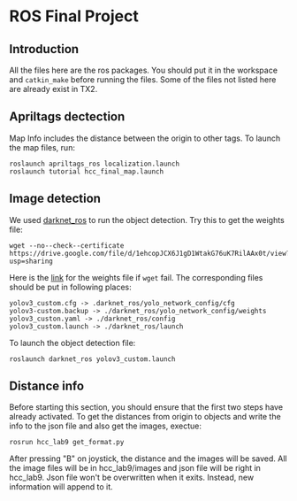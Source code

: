 # ROS Final Project

## Introduction
All the files here are the ros packages. You should put it in the workspace and `catkin_make` before running the files. Some of the files not listed here are already exist in TX2.

## Apriltags dectection
Map Info includes the distance between the origin to other tags. To launch the map files, run:
```
roslaunch apriltags_ros localization.launch
roslaunch tutorial hcc_final_map.launch
```

## Image detection
We used [darknet_ros](https://github.com/leggedrobotics/darknet_ros) to run the object detection. Try this to get the weights file:
```
wget --no--check--certificate https://drive.google.com/file/d/1ehcopJCX6J1gD1WtakG76uK7RilAAx0t/view?usp=sharing
```
Here is the [link](https://drive.google.com/file/d/1ehcopJCX6J1gD1WtakG76uK7RilAAx0t/view?usp=sharing) for the weights file if `wget` fail. 
The corresponding files should be put in following places:
```
yolov3_custom.cfg -> .darknet_ros/yolo_network_config/cfg
yolov3-custom.backup -> ./darknet_ros/yolo_network_config/weights
yolov3_custon.yaml -> ./darknet_ros/config
yolov3_custom.launch -> ./darknet_ros/launch
```
To launch the object detection file:
```
roslaunch darknet_ros yolov3_custom.launch
```
    
## Distance info
Before starting this section, you should ensure that the first two steps have already activated. To get the distances from origin to objects and write the info to the json file and also get the images, exectue:
```
rosrun hcc_lab9 get_format.py
```
After pressing "B" on joystick, the distance and the images will be saved. All the image files will be in hcc_lab9/images and json file will be right in hcc_lab9. Json file won't be overwritten when it exits. Instead, new information will append to it.
